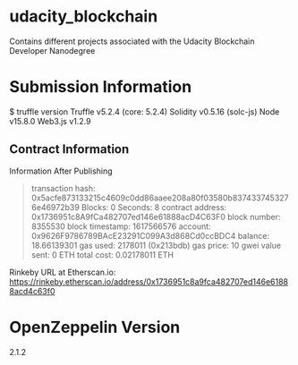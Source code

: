# udacity_blockchain
Contains different projects associated with the Udacity Blockchain Developer Nanodegree

# Submission Information

$ truffle version
Truffle v5.2.4 (core: 5.2.4)
Solidity v0.5.16 (solc-js)
Node v15.8.0
Web3.js v1.2.9

## Contract Information

Information After Publishing

   > transaction hash:    0x5acfe873133215c4609c0dd86aaee208a80f03580b8374337453276e46972b39
   > Blocks: 0            Seconds: 8
   > contract address:    0x1736951c8A9fCa482707ed146e61888acD4C63F0
   > block number:        8355530
   > block timestamp:     1617566576
   > account:             0x9626F9786789BAcE23291C099A3d868Cd0ccBDC4
   > balance:             18.66139301
   > gas used:            2178011 (0x213bdb)
   > gas price:           10 gwei
   > value sent:          0 ETH
   > total cost:          0.02178011 ETH

Rinkeby URL at Etherscan.io: https://rinkeby.etherscan.io/address/0x1736951c8a9fca482707ed146e61888acd4c63f0

# OpenZeppelin Version

2.1.2
